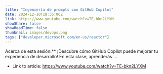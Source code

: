 ```yaml
---
title: "Ingeniería de prompts con GitHub Copilot"
date: 2024-12-10T18:36:06Z
link: https://www.youtube.com/watch?v=TE-bkn2LYXM
showShare: false
showReadTime: false
thumbnail: images/devops.png
tags: ["developer.microsoft.com/en-us/reactor"]
---
```

Acerca de esta sesión:** ¡Descubre cómo GitHub Copilot puede mejorar tu experiencia de desarrollo! En esta clase, aprenderás ...

- Link to article: https://www.youtube.com/watch?v=TE-bkn2LYXM